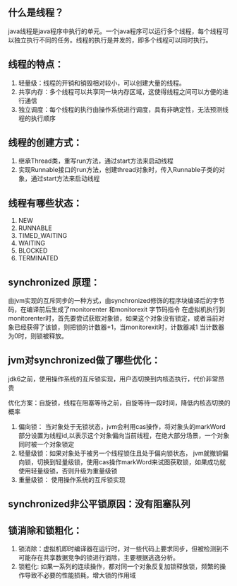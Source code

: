 ## 什么是线程？
java线程是java程序中执行的单元。一个java程序可以运行多个线程，每个线程可以独立执行不同的任务。线程的执行是并发的，即多个线程可以同时执行。

## 线程的特点：
1. 轻量级：线程的开销和销毁相对较小，可以创建大量的线程。
2. 共享内存：多个线程可以共享同一块内存区域，这使得线程之间可以方便的进行通信
3. 独立调度：每个线程的执行由操作系统进行调度，具有非确定性，无法预测线程的执行顺序

## 线程的创建方式：
1. 继承Thread类，重写run方法，通过start方法来启动线程
2. 实现Runnable接口的run方法，创建thread对象时，传入Runnable子类的对象，通过start方法来启动线程


## 线程有哪些状态：
1. NEW
2. RUNNABLE
3. TIMED_WAITING
4. WAITING
5. BLOCKED
6. TERMINATED

## synchronized 原理：

由jvm实现的互斥同步的一种方式，由synchronized修饰的程序块编译后的字节码，在编译前后生成了monitorenter 和monitorexit 字节码指令
在虚拟机执行到monitorenter时，首先要尝试获取对象锁，如果这个对象没有锁定，或者当前对象已经获得了该锁，则把锁的计数器+1，当monitorexit时，计数器减1
当计数器为0时，则锁被释放。


## jvm对synchronized做了哪些优化：

jdk6之前，使用操作系统的互斥锁实现，用户态切换到内核态执行，代价非常昂贵

优化方案：自旋锁，线程在阻塞等待之前，自旋等待一段时间，降低内核态切换的概率

1. 偏向锁： 当对象处于无锁状态，jvm会利用cas操作，将对象头的markWord部分设置为线程id,以表示这个对象偏向当前线程，在绝大部分场景，一个对象同时被一个对象锁定
2. 轻量级锁：如果对象处于被另一个线程锁住且处于偏向锁状态， jvm就撤销偏向锁，切换到轻量级锁，使用cas操作markWord来试图获取锁，如果成功就使用轻量级锁，否则升级为重量级锁
3. 重量级锁： 使用操作系统的互斥锁实现

## synchronized非公平锁原因：没有阻塞队列

## 锁消除和锁粗化：
1. 锁消除：虚拟机即时编译器在运行时，对一些代码上要求同步，但被检测到不可能存在共享数据竞争的锁进行消除，主要根据逃逸分析。
2. 锁粗化: 如果一系列的连续操作，都对同一个对象反复加锁释放锁，频繁的操作导致不必要的性能损耗，增大锁的作用域



